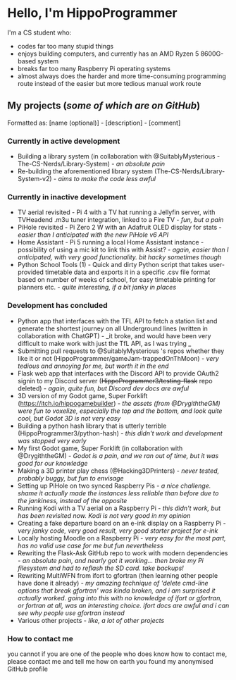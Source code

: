 # Hello, I'm HippoProgrammer
I'm a CS student who:
* codes far too many stupid things
* enjoys building computers, and currently has an AMD Ryzen 5 8600G-based system
* breaks far too many Raspberry Pi operating systems
* almost always does the harder and more time-consuming programming route instead of the easier but more tedious manual work route

## My projects (_some of which are on GitHub_)
Formatted as: \[name (optional)\] - \[description\] - \[comment\]
### Currently in active development
* Building a library system (in collaboration with @SuitablyMysterious - The-CS-Nerds/Library-System) - _an absolute pain_
* Re-building the aforementioned library system (The-CS-Nerds/Library-System-v2) - _aims to make the code less awful_

### Currently in inactive development
* TV aerial revisited - Pi 4 with a TV hat running a Jellyfin server, with TVHeadend .m3u tuner integration, linked to a Fire TV - _fun, but a pain_
* PiHole revisited - Pi Zero 2 W with an Adafruit OLED display for stats - _easier than I anticipated with the new PiHole v6 API_
* Home Assistant - Pi 5 running a local Home Assistant instance - possibility of using a mic kit to link this with Assist? - _again, easier than I anticipated, with very good functionality. bit hacky sometimes though_
* Python School Tools (1) - Quick and dirty Python script that takes user-provided timetable data and exports it in a specific .csv file format based on number of weeks of school, for easy timetable printing for planners etc. - _quite interesting, if a bit janky in places_

### Development has concluded
* Python app that interfaces with the TFL API to fetch a station list and generate the shortest journey on all Underground lines (written in collaboration with ChatGPT) - _it broke, and would have been very difficult to make work with just the TfL API, as I was trying _
* Submitting pull requests to @SuitablyMysterious 's repos whether they like it or not (HippoProgrammer/gameJam-trappedOnThMoon) - _very tedious and annoying for me, but worth it in the end_
* Flask web app that interfaces with the Discord API to provide OAuth2 signin to my Discord server (~~HippoProgrammer3/testing-flask~~ repo deleted) - _again, quite fun, but Discord dev docs are awful_
* 3D version of my Godot game, Super Forklift (https://itch.io/hippogamebuilder) - _the assets (from @DrygiththeGM) were fun to voxelize, especially the top and the bottom, and look quite cool, but Godot 3D is not very easy_
* Building a python hash library that is utterly terrible (HippoProgrammer3/python-hash) - _this didn't work and development was stopped very early_
* My first Godot game, Super Forklift (in collaboration with @DrygiththeGM) - _Godot is a pain, and we ran out of time, but it was good for our knowledge_
* Making a 3D printer play chess (@Hacking3DPrinters) - _never tested, probably buggy, but fun to envisage_
* Setting up PiHole on two synced Raspberry Pis - _a nice challenge. shame it actually made the instances less reliable than before due to the jankiness, instead of the opposite_
* Running Kodi with a TV aerial on a Raspberry Pi - _this didn't work, but has been revisited now. Kodi is not very good in my opinion_
* Creating a fake departure board on an e-ink display on a Raspberry Pi - _very janky code, very good result, very good starter project for e-ink_
* Locally hosting Moodle on a Raspberry Pi - _very easy for the most part, has no valid use case for me but fun nevertheless_
* Rewriting the Flask-Ask GitHub repo to work with modern dependencies - _an absolute pain, and nearly got it working... then broke my Pi filesystem and had to reflash the SD card. take backups!_
* Rewriting MultiWFN from ifort to gfortran (then learning other people have done it already) - _my amazing technique of 'delete cmd-line options that break gfortran' was kinda broken, and i am surprised it actually worked. going into this with no knowledge of ifort or gfortran, or fortran at all, was an interesting choice. ifort docs are awful and i can see why people use gfortran instead_
* Various other projects - _like, a lot of other projects_

### How to contact me
you cannot
if you are one of the people who does know how to contact me, please contact me and tell me how on earth you found my anonymised GitHub profile
